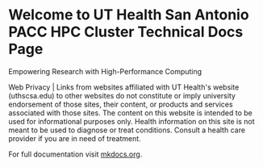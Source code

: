 # Welcome to UT Health San Antonio PACC HPC Cluster Technical Docs Page
Empowering Research with High-Performance Computing















Web Privacy | Links from websites affiliated with UT Health's website (uthscsa.edu) to other websites do not constitute or imply university endorsement of those sites, their content, or products and services associated with those sites. The content on this website is intended to be used for informational purposes only. Health information on this site is not meant to be used to diagnose or treat conditions. Consult a health care provider if you are in need of treatment.

For full documentation visit [mkdocs.org](https://www.mkdocs.org).

